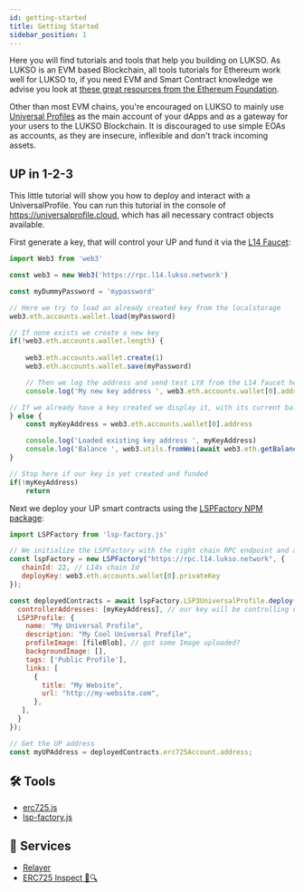 ```yaml
---
id: getting-started
title: Getting Started
sidebar_position: 1
---
```


Here you will find tutorials and tools that help you building on LUKSO. As LUKSO is an EVM based Blockchain, all tools tutorials for Ethereum work well for LUKSO to, if you need EVM and Smart Contract knowledge we advise you look at [these great resources from the Ethereum Foundation](https://ethereum.org/en/developers/learning-tools/).


Other than most EVM chains, you're encouraged on LUKSO to mainly use [Universal Profiles](../standards/Universal-Profiles.md) as the main account of your dApps and as a gateway for your users to the LUKSO Blockchain. It is discouraged to use simple EOAs as accounts, as they are insecure, inflexible and don't track incoming assets.

## UP in 1-2-3

This little tutorial will show you how to deploy and interact with a UniversalProfile.
You can run this tutorial in the console of <https://universalprofile.cloud>, which has all necessary contract objects available.

First generate a key, that will control your UP and fund it via the [L14 Faucet](http://faucet.l14.lukso.network):

```js
import Web3 from 'web3'

const web3 = new Web3('https://rpc.l14.lukso.network')

const myDummyPassword = 'mypassword'

// Here we try to load an already created key from the localstorage
web3.eth.accounts.wallet.load(myPassword)

// If none exists we create a new key
if(!web3.eth.accounts.wallet.length) {
  
    web3.eth.accounts.wallet.create(1)
    web3.eth.accounts.wallet.save(myPassword)

    // Then we log the address and send test LYX from the L14 faucet here: http://faucet.l14.lukso.network
    console.log('My new key address ', web3.eth.accounts.wallet[0].address)

// If we already have a key created we display it, with its current balance
} else {
    const myKeyAddress = web3.eth.accounts.wallet[0].address

    console.log('Loaded existing key address ', myKeyAddress)
    console.log('Balance ', web3.utils.fromWei(await web3.eth.getBalance(myKeyAddress), 'ether'), 'LYXt')
}

// Stop here if our key is yet created and funded
if(!myKeyAddress)
    return
```

Next we deploy your UP smart contracts using the [LSPFactory NPM package](./lsp-factoryjs/getting-started):

```js
import LSPFactory from 'lsp-factory.js'

// We initialize the LSPFactory with the right chain RPC endpoint and a privatekey from which we will deploy the UPs
const lspFactory = new LSPFactory("https://rpc.l14.lukso.network", {
   chainId: 22, // L14s chain Id
   deployKey: web3.eth.accounts.wallet[0].privateKey
});

const deployedContracts = await lspFactory.LSP3UniversalProfile.deploy({
  controllerAddresses: [myKeyAddress], // our key will be controlling our UP in the beginning
  LSP3Profile: {
    name: "My Universal Profile",
    description: "My Cool Universal Profile",
    profileImage: [fileBlob], // got some Image uploaded?
    backgroundImage: [],
    tags: ['Public Profile'],
    links: [
      {
        title: "My Website",
        url: "http://my-website.com",
      },
   ],
  }
});

// Get the UP address
const myUPAddress = deployedContracts.erc725Account.address;

```


## 🛠 Tools

- [erc725.js](./erc725js/getting-started)
- [lsp-factory.js](./lsp-factoryjs/getting-started)

## 🔌 Services

- [Relayer](./relayer-api/execute-transaction)
- [ERC725 Inspect 📝🔍](./erc725-tools)
